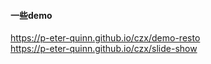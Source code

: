 
#### 一些demo
https://p-eter-quinn.github.io/czx/demo-resto </br>
https://p-eter-quinn.github.io/czx/slide-show

